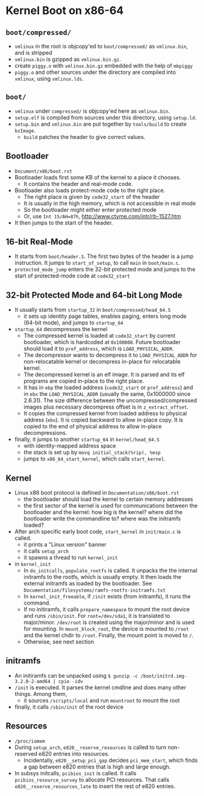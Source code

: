 Kernel Boot on x86-64
=====================

## `boot/compressed/`

* `vmlinux` in the root is objcopy'ed to `boot/compressed/` as `vmlinux.bin`,
  and is stripped
* `vmlinux.bin` is gzipped as `vmlinux.bin.gz`.
* create `piggy.o` with `vmlinux.bin.gz` embedded with the help of `mkpiggy`
* `piggy.o` and other sources under the directory are compiled into `vmlinux`,
  using `vmlinux.lds`.

## `boot/`

* `vmlinux` under `compressed/` is objcopy'ed here as `vmlinux.bin`.
* `setup.elf` is compiled from sources under this directory, using `setup.ld`.
* `setup.bin` and `vmlinux.bin` are put together by `tools/build` to create
  `bzImage`.
  * `build` patches the header to give correct values.

## Bootloader

* `Document/x86/boot.rst`
* Bootloader loads first some KB of the kernel to a place it chooses.
  * It contains the header and real-mode code.
* Bootloader also loads protect-mode code to the right place.
  * The right place is given by `code32_start` of the header
  * It is usually in the high memory, which is not accessible in real mode
  * So the bootloader might either enter protected mode
  * Or, use `Int 15/AH=87h`, <http://www.ctyme.com/intr/rb-1527.htm>
* It then jumps to the start of the header.

## 16-bit Real-Mode

* It starts from `boot/header.S`.  The first two bytes of the header is a jump
  instruction.  It jumps to `start_of_setup`, to call `main` in `boot/main.c`.
* `protected_mode_jump` enters the 32-bit protected mode and jumps to the
  start of protected-mode code at `code32_start`

## 32-bit Protected Mode and 64-bit Long Mode

* It usually starts from `startup_32` in `boot/compressed/head_64.S`
  * it sets up identity page tables, enables paging, enters long mode
    (64-bit mode), and jumps to `startup_64`
* `startup_64` decompresses the kernel
  * The compressed kernel is loaded at `code32_start` by current bootloader,
    which is hardcoded at `0x100000`.  Future bootloader should load it to
    `pref_address`, which is `LOAD_PHYSICAL_ADDR`.
  * The decompressor wants to decompress it to `LOAD_PHYSICAL_ADDR` for
    non-relocatable kernel or decompress in-place for relocatable kernel.
  * The decompressed kernel is an elf image.  It is parsed and its elf programs
    are copied in-place to the right place.
  * It has in `ebp` the loaded address (`code32_start` or `pref_address`) and in
    `ebx` the `LOAD_PHYSICAL_ADDR` (usually the same, 0x1000000 since 2.6.31).
    The size difference between the uncompressed/compressed images plus
    necessary decompress offset is in `z_extract_offset`.
  * It copies the compressed kernel from loaded address to physical address
    (`ebx`).  It is copied backward to allow in-place copy.  It is copied to the
    end of physical address to allow in-place decompressions.
* finally, it jumps to another `startup_64` in `kernel/head_64.S`
  * with identity-mapped address space
  * the stack is set up by `movq initial_stack(%rip), %esp`
  * jumps to `x86_64_start_kernel`, which calls `start_kernel`.

## Kernel

* Linux x86 boot protocol is defined in `Documentation/x86/boot.rst`
  * the bootloader should load the kernel to certain memory addresses
  * the first sector of the kernel is used for communications between the
    bootloader and the kernel: how big is the kernel?  where did the bootloader
    write the commandline to?  where was the initramfs loaded?
* After arch specific early boot code, `start_kernel` in `init/main.c` is called.
  * it prints a "Linux version" banner
  * it calls `setup_arch`
  * it spawns a thread to run `kernel_init`
* in `kernel_init`
  * In `do_initcalls`, `populate_rootfs` is called.  It unpacks the the internal
    initramfs to the rootfs, which is usually empty.  It then loads the external
    initramfs as loaded by the bootloader.  See
    `Documentation/filesystems/ramfs-rootfs-initramfs.txt`
  * In `kernel_init_freeable`, if `/init` exists (from initramfs), it runs the
    command.
  * If no initiramfs, it calls `prepare_namespace` to mount the root device and
    runs `/sbin/init`.  For `root=/dev/sda1`, it is translated to major/minor.
    `/dev/root` is created using the major/minor and is used for mounting.
    In `mount_block_root`, the device is mounted to `/root` and the kernel chdir
    to `/root`.  Finally, the mount point is moved to `/`.
  * Otherwise, see next section

## initramfs

* An initiramfs can be unpacked using
  `$ gunzip -c /boot/initrd.img-3.2.0-2-amd64 | cpio -idv`
* `/init` is executed.  It parses the kernel cmdline and does many other things.
  Among them,
  * it sources `/scripts/local` and run `mountroot` to mount the root
* finally, it calls `/sbin/init` of the root device

## Resources

* `/proc/iomem`
* During `setup_arch`, `e820__reserve_resources` is called to turn
  non-reserved e820 entries into resources.
  * Incidentally, `e820__setup_pci_gap` decides `pci_mem_start`, which finds a gap
    between e820 entries that is high and large enough.
* In subsys initcalls, `pcibios_init` is called.  It calls
  `pcibios_resource_survey` to allocate PCI resources.  That calls
  `e820__reserve_resources_late` to insert the rest of e820 entries.
